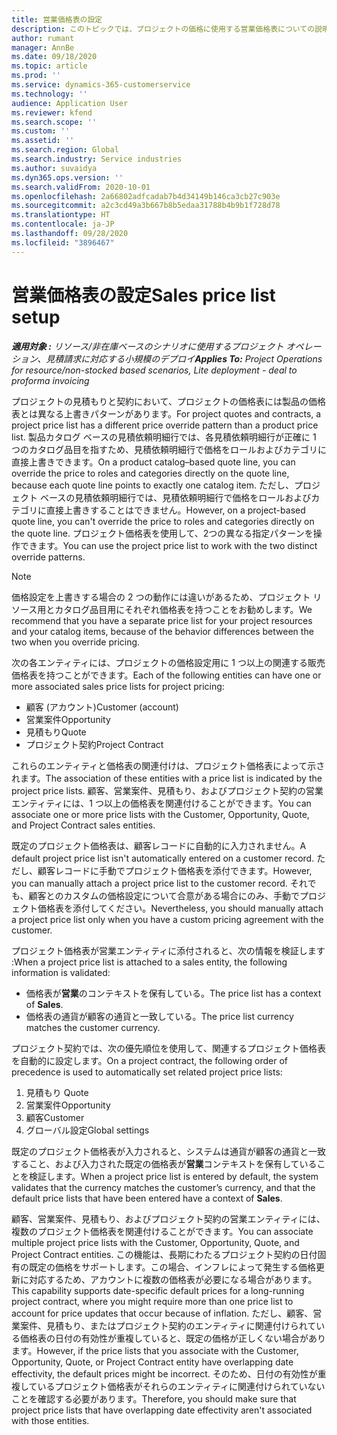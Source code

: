```yaml
---
title: 営業価格表の設定
description: このトピックでは、プロジェクトの価格に使用する営業価格表についての説明をします。
author: rumant
manager: AnnBe
ms.date: 09/18/2020
ms.topic: article
ms.prod: ''
ms.service: dynamics-365-customerservice
ms.technology: ''
audience: Application User
ms.reviewer: kfend
ms.search.scope: ''
ms.custom: ''
ms.assetid: ''
ms.search.region: Global
ms.search.industry: Service industries
ms.author: suvaidya
ms.dyn365.ops.version: ''
ms.search.validFrom: 2020-10-01
ms.openlocfilehash: 2a66802adfcadab7b4d34149b146ca3cb27c903e
ms.sourcegitcommit: a2c3cd49a3b667b8b5edaa31788b4b9b1f728d78
ms.translationtype: HT
ms.contentlocale: ja-JP
ms.lasthandoff: 09/28/2020
ms.locfileid: "3896467"
---
```

# <a name="sales-price-list-setup"></a><span data-ttu-id="3dabe-103">営業価格表の設定</span><span class="sxs-lookup"><span data-stu-id="3dabe-103">Sales price list setup</span></span>

<span data-ttu-id="3dabe-104">_**適用対象 :** リソース/非在庫ベースのシナリオに使用するプロジェクト オペレーション、見積請求に対応する小規模のデプロイ_</span><span class="sxs-lookup"><span data-stu-id="3dabe-104">_**Applies To:** Project Operations for resource/non-stocked based scenarios, Lite deployment - deal to proforma invoicing_</span></span>

<span data-ttu-id="3dabe-105">プロジェクトの見積もりと契約において、プロジェクトの価格表には製品の価格表とは異なる上書きパターンがあります。</span><span class="sxs-lookup"><span data-stu-id="3dabe-105">For project quotes and contracts, a project price list has a different price override pattern than a product price list.</span></span> <span data-ttu-id="3dabe-106">製品カタログ ベースの見積依頼明細行では、各見積依頼明細行が正確に 1 つのカタログ品目を指すため、見積依頼明細行で価格をロールおよびカテゴリに直接上書きできます。</span><span class="sxs-lookup"><span data-stu-id="3dabe-106">On a product catalog–based quote line, you can override the price to roles and categories directly on the quote line, because each quote line points to exactly one catalog item.</span></span> <span data-ttu-id="3dabe-107">ただし、プロジェクト ベースの見積依頼明細行では、見積依頼明細行で価格をロールおよびカテゴリに直接上書きすることはできません。</span><span class="sxs-lookup"><span data-stu-id="3dabe-107">However, on a project-based quote line, you can't override the price to roles and categories directly on the quote line.</span></span> <span data-ttu-id="3dabe-108">プロジェクト価格表を使用して、2つの異なる指定パターンを操作できます。</span><span class="sxs-lookup"><span data-stu-id="3dabe-108">You can use the project price list to work with the two distinct override patterns.</span></span>

> [!NOTE]
> <span data-ttu-id="3dabe-109">価格設定を上書きする場合の 2 つの動作には違いがあるため、プロジェクト リソース用とカタログ品目用にそれぞれ価格表を持つことをお勧めします。</span><span class="sxs-lookup"><span data-stu-id="3dabe-109">We recommend that you have a separate price list for your project resources and your catalog items, because of the behavior differences between the two when you override pricing.</span></span>

<span data-ttu-id="3dabe-110">次の各エンティティには、プロジェクトの価格設定用に 1 つ以上の関連する販売価格表を持つことができます。</span><span class="sxs-lookup"><span data-stu-id="3dabe-110">Each of the following entities can have one or more associated sales price lists for project pricing:</span></span>

- <span data-ttu-id="3dabe-111">顧客 (アカウント)</span><span class="sxs-lookup"><span data-stu-id="3dabe-111">Customer (account)</span></span> 
- <span data-ttu-id="3dabe-112">営業案件</span><span class="sxs-lookup"><span data-stu-id="3dabe-112">Opportunity</span></span> 
- <span data-ttu-id="3dabe-113">見積もり</span><span class="sxs-lookup"><span data-stu-id="3dabe-113">Quote</span></span> 
- <span data-ttu-id="3dabe-114">プロジェクト契約</span><span class="sxs-lookup"><span data-stu-id="3dabe-114">Project Contract</span></span>

<span data-ttu-id="3dabe-115">これらのエンティティと価格表の関連付けは、プロジェクト価格表によって示されます。</span><span class="sxs-lookup"><span data-stu-id="3dabe-115">The association of these entities with a price list is indicated by the project price lists.</span></span> <span data-ttu-id="3dabe-116">顧客、営業案件、見積もり、およびプロジェクト契約の営業エンティティには、1 つ以上の価格表を関連付けることができます。</span><span class="sxs-lookup"><span data-stu-id="3dabe-116">You can associate one or more price lists with the Customer, Opportunity, Quote, and Project Contract sales entities.</span></span>

<span data-ttu-id="3dabe-117">既定のプロジェクト価格表は、顧客レコードに自動的に入力されません。</span><span class="sxs-lookup"><span data-stu-id="3dabe-117">A default project price list isn't automatically entered on a customer record.</span></span> <span data-ttu-id="3dabe-118">ただし、顧客レコードに手動でプロジェクト価格表を添付できます。</span><span class="sxs-lookup"><span data-stu-id="3dabe-118">However, you can manually attach a project price list to the customer record.</span></span> <span data-ttu-id="3dabe-119">それでも、顧客とのカスタムの価格設定について合意がある場合にのみ、手動でプロジェクト価格表を添付してください。</span><span class="sxs-lookup"><span data-stu-id="3dabe-119">Nevertheless, you should manually attach a project price list only when you have a custom pricing agreement with the customer.</span></span> 

<span data-ttu-id="3dabe-120">プロジェクト価格表が営業エンティティに添付されると、次の情報を検証します :</span><span class="sxs-lookup"><span data-stu-id="3dabe-120">When a project price list is attached to a sales entity, the following information is validated:</span></span>

- <span data-ttu-id="3dabe-121">価格表が**営業**のコンテキストを保有している。</span><span class="sxs-lookup"><span data-stu-id="3dabe-121">The price list has a context of **Sales**.</span></span> 
- <span data-ttu-id="3dabe-122">価格表の通貨が顧客の通貨と一致している。</span><span class="sxs-lookup"><span data-stu-id="3dabe-122">The price list currency matches the customer currency.</span></span> 

<span data-ttu-id="3dabe-123">プロジェクト契約では、次の優先順位を使用して、関連するプロジェクト価格表を自動的に設定します。</span><span class="sxs-lookup"><span data-stu-id="3dabe-123">On a project contract, the following order of precedence is used to automatically set related project price lists:</span></span>

1. <span data-ttu-id="3dabe-124">見積もり </span><span class="sxs-lookup"><span data-stu-id="3dabe-124">Quote</span></span>
2. <span data-ttu-id="3dabe-125">営業案件​​</span><span class="sxs-lookup"><span data-stu-id="3dabe-125">Opportunity</span></span>
3. <span data-ttu-id="3dabe-126">顧客</span><span class="sxs-lookup"><span data-stu-id="3dabe-126">Customer</span></span> 
4. <span data-ttu-id="3dabe-127">グローバル設定</span><span class="sxs-lookup"><span data-stu-id="3dabe-127">Global settings</span></span> 

<span data-ttu-id="3dabe-128">既定のプロジェクト価格表が入力されると、システムは通貨が顧客の通貨と一致すること、および入力された既定の価格表が**営業**コンテキストを保有していることを検証します。</span><span class="sxs-lookup"><span data-stu-id="3dabe-128">When a project price list is entered by default, the system validates that the currency matches the customer’s currency, and that the default price lists that have been entered have a context of **Sales**.</span></span>

<span data-ttu-id="3dabe-129">顧客、営業案件、見積もり、およびプロジェクト契約の営業エンティティには、複数のプロジェクト価格表を関連付けることができます。</span><span class="sxs-lookup"><span data-stu-id="3dabe-129">You can associate multiple project price lists with the Customer, Opportunity, Quote, and Project Contract entities.</span></span> <span data-ttu-id="3dabe-130">この機能は、長期にわたるプロジェクト契約の日付固有の既定の価格をサポートします。この場合、インフレによって発生する価格更新に対応するため、アカウントに複数の価格表が必要になる場合があります。</span><span class="sxs-lookup"><span data-stu-id="3dabe-130">This capability supports date-specific default prices for a long-running project contract, where you might require more than one price list to account for price updates that occur because of inflation.</span></span> <span data-ttu-id="3dabe-131">ただし、顧客、営業案件、見積もり、またはプロジェクト契約のエンティティに関連付けられている価格表の日付の有効性が重複していると、既定の価格が正しくない場合があります。</span><span class="sxs-lookup"><span data-stu-id="3dabe-131">However, if the price lists that you associate with the Customer, Opportunity, Quote, or Project Contract entity have overlapping date effectivity, the default prices might be incorrect.</span></span> <span data-ttu-id="3dabe-132">そのため、日付の有効性が重複しているプロジェクト価格表がそれらのエンティティに関連付けられていないことを確認する必要があります。</span><span class="sxs-lookup"><span data-stu-id="3dabe-132">Therefore, you should make sure that project price lists that have overlapping date effectivity aren't associated with those entities.</span></span>
